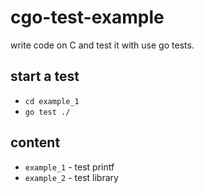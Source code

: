 # cgo-test-example
  write code on C and test it with use go tests.

## start a test
  * `cd example_1`
  * `go test ./`

## content
  * `example_1` - test printf
  * `example_2` - test library

